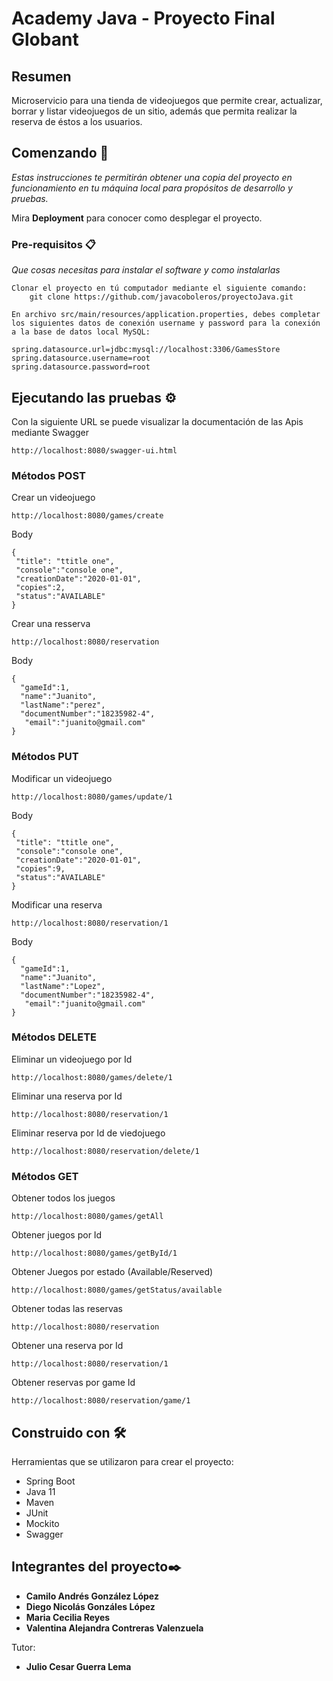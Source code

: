 # Academy Java - Proyecto Final Globant

## Resumen 
Microservicio para una tienda de videojuegos que permite crear, actualizar, borrar y listar videojuegos de un sitio, además que permita realizar la reserva de éstos a los usuarios. 


## Comenzando 🚀

_Estas instrucciones te permitirán obtener una copia del proyecto en funcionamiento en tu máquina local para propósitos de desarrollo y pruebas._

Mira **Deployment** para conocer como desplegar el proyecto.


### Pre-requisitos 📋

_Que cosas necesitas para instalar el software y como instalarlas_

```
Clonar el proyecto en tú computador mediante el siguiente comando:  
    git clone https://github.com/javacoboleros/proyectoJava.git
```
```
En archivo src/main/resources/application.properties, debes completar los siguientes datos de conexión username y password para la conexión a la base de datos local MySQL:

spring.datasource.url=jdbc:mysql://localhost:3306/GamesStore
spring.datasource.username=root
spring.datasource.password=root

```
## Ejecutando las pruebas ⚙️

Con la siguiente URL se puede visualizar la documentación de las Apis mediante Swagger
```
http://localhost:8080/swagger-ui.html
```

### Métodos POST

Crear un videojuego
```
http://localhost:8080/games/create
```
Body
```
{
 "title": "ttitle one",
 "console":"console one",
 "creationDate":"2020-01-01",
 "copies":2,
 "status":"AVAILABLE"
}
```

Crear una resserva

```
http://localhost:8080/reservation
```
Body
```
{
  "gameId":1,
  "name":"Juanito",
  "lastName":"perez",
  "documentNumber":"18235982-4",
   "email":"juanito@gmail.com"
}
```

### Métodos PUT

Modificar un videojuego

```
http://localhost:8080/games/update/1
```
Body
```
{
 "title": "ttitle one",
 "console":"console one",
 "creationDate":"2020-01-01",
 "copies":9,
 "status":"AVAILABLE"
}
```

Modificar una reserva
```
http://localhost:8080/reservation/1
```

Body
```
{
  "gameId":1,
  "name":"Juanito",
  "lastName":"Lopez",
  "documentNumber":"18235982-4",
   "email":"juanito@gmail.com"
}
```

### Métodos DELETE

Eliminar un videojuego por Id

```
http://localhost:8080/games/delete/1
```

Eliminar una reserva por Id

```
http://localhost:8080/reservation/1
```

Eliminar reserva por Id de viedojuego

```
http://localhost:8080/reservation/delete/1
```

### Métodos GET

Obtener todos los juegos
```
http://localhost:8080/games/getAll
```

Obtener juegos por Id
```
http://localhost:8080/games/getById/1
```

Obtener Juegos por estado (Available/Reserved)

```
http://localhost:8080/games/getStatus/available
```
 
 Obtener todas las reservas
 
 ```
http://localhost:8080/reservation
```
 
 Obtener una reserva por Id
  ```
http://localhost:8080/reservation/1
```
 
 Obtener reservas por game Id
  ```
http://localhost:8080/reservation/game/1
```

## Construido con 🛠️

Herramientas que se utilizaron para crear el proyecto:

* Spring Boot
* Java 11
* Maven
* JUnit
* Mockito
* Swagger


## Integrantes del proyecto✒️

* **Camilo Andrés González López** 
* **Diego Nicolás Gonzáles López** 
* **Maria Cecilia Reyes** 
* **Valentina Alejandra Contreras Valenzuela** 

Tutor:
* **Julio Cesar Guerra Lema** 


